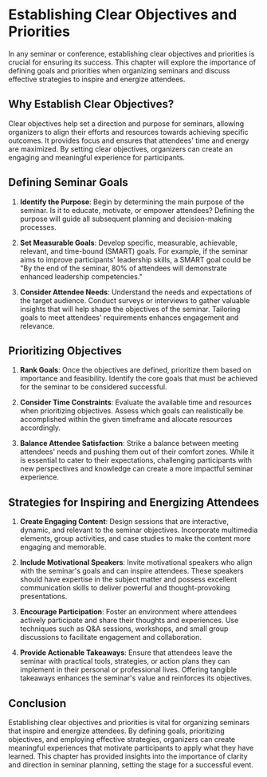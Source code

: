 Establishing Clear Objectives and Priorities
=====================================================



In any seminar or conference, establishing clear objectives and priorities is crucial for ensuring its success. This chapter will explore the importance of defining goals and priorities when organizing seminars and discuss effective strategies to inspire and energize attendees.

Why Establish Clear Objectives?
-------------------------------

Clear objectives help set a direction and purpose for seminars, allowing organizers to align their efforts and resources towards achieving specific outcomes. It provides focus and ensures that attendees' time and energy are maximized. By setting clear objectives, organizers can create an engaging and meaningful experience for participants.

Defining Seminar Goals
----------------------

1. **Identify the Purpose**: Begin by determining the main purpose of the seminar. Is it to educate, motivate, or empower attendees? Defining the purpose will guide all subsequent planning and decision-making processes.

2. **Set Measurable Goals**: Develop specific, measurable, achievable, relevant, and time-bound (SMART) goals. For example, if the seminar aims to improve participants' leadership skills, a SMART goal could be "By the end of the seminar, 80% of attendees will demonstrate enhanced leadership competencies."

3. **Consider Attendee Needs**: Understand the needs and expectations of the target audience. Conduct surveys or interviews to gather valuable insights that will help shape the objectives of the seminar. Tailoring goals to meet attendees' requirements enhances engagement and relevance.

Prioritizing Objectives
-----------------------

1. **Rank Goals**: Once the objectives are defined, prioritize them based on importance and feasibility. Identify the core goals that must be achieved for the seminar to be considered successful.

2. **Consider Time Constraints**: Evaluate the available time and resources when prioritizing objectives. Assess which goals can realistically be accomplished within the given timeframe and allocate resources accordingly.

3. **Balance Attendee Satisfaction**: Strike a balance between meeting attendees' needs and pushing them out of their comfort zones. While it is essential to cater to their expectations, challenging participants with new perspectives and knowledge can create a more impactful seminar experience.

Strategies for Inspiring and Energizing Attendees
-------------------------------------------------

1. **Create Engaging Content**: Design sessions that are interactive, dynamic, and relevant to the seminar objectives. Incorporate multimedia elements, group activities, and case studies to make the content more engaging and memorable.

2. **Include Motivational Speakers**: Invite motivational speakers who align with the seminar's goals and can inspire attendees. These speakers should have expertise in the subject matter and possess excellent communication skills to deliver powerful and thought-provoking presentations.

3. **Encourage Participation**: Foster an environment where attendees actively participate and share their thoughts and experiences. Use techniques such as Q\&A sessions, workshops, and small group discussions to facilitate engagement and collaboration.

4. **Provide Actionable Takeaways**: Ensure that attendees leave the seminar with practical tools, strategies, or action plans they can implement in their personal or professional lives. Offering tangible takeaways enhances the seminar's value and reinforces its objectives.

Conclusion
----------

Establishing clear objectives and priorities is vital for organizing seminars that inspire and energize attendees. By defining goals, prioritizing objectives, and employing effective strategies, organizers can create meaningful experiences that motivate participants to apply what they have learned. This chapter has provided insights into the importance of clarity and direction in seminar planning, setting the stage for a successful event.
